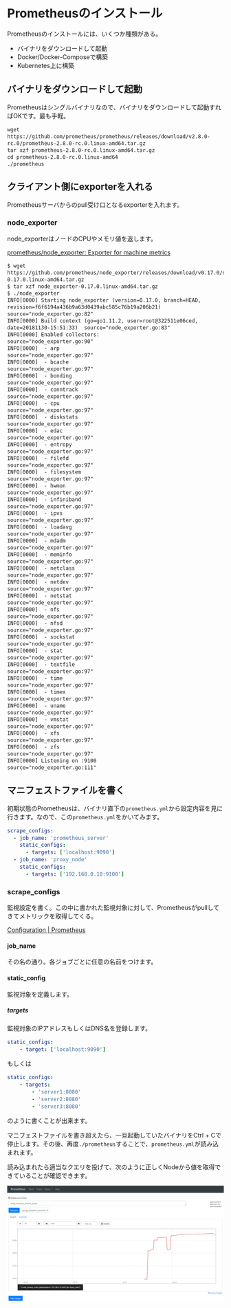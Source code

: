 # Prometheusのインストール

Prometheusのインストールには、いくつか種類がある。

- バイナリをダウンロードして起動
- Docker/Docker-Composeで構築
- Kubernetes上に構築

## バイナリをダウンロードして起動

Prometheusはシングルバイナリなので、バイナリをダウンロードして起動すればOKです。最も手軽。

```plan
wget https://github.com/prometheus/prometheus/releases/download/v2.8.0-rc.0/prometheus-2.8.0-rc.0.linux-amd64.tar.gz
tar xzf prometheus-2.8.0-rc.0.linux-amd64.tar.gz
cd prometheus-2.8.0-rc.0.linux-amd64
./prometheus
```

## クライアント側にexporterを入れる

Prometheusサーバからのpull受け口となるexporterを入れます。

### node_exporter

node_exporterはノードのCPUやメモリ値を返します。

[prometheus/node_exporter: Exporter for machine metrics](https://github.com/prometheus/node_exporter)

```paln
$ wget https://github.com/prometheus/node_exporter/releases/download/v0.17.0/node_exporter-0.17.0.linux-amd64.tar.gz
$ tar xzf node_exporter-0.17.0.linux-amd64.tar.gz
$ ./node_exporter
INFO[0000] Starting node_exporter (version=0.17.0, branch=HEAD, revision=f6f6194a436b9a63d0439abc585c76b19a206b21)  source="node_exporter.go:82"
INFO[0000] Build context (go=go1.11.2, user=root@322511e06ced, date=20181130-15:51:33)  source="node_exporter.go:83"
INFO[0000] Enabled collectors:                           source="node_exporter.go:90"
INFO[0000]  - arp                                        source="node_exporter.go:97"
INFO[0000]  - bcache                                     source="node_exporter.go:97"
INFO[0000]  - bonding                                    source="node_exporter.go:97"
INFO[0000]  - conntrack                                  source="node_exporter.go:97"
INFO[0000]  - cpu                                        source="node_exporter.go:97"
INFO[0000]  - diskstats                                  source="node_exporter.go:97"
INFO[0000]  - edac                                       source="node_exporter.go:97"
INFO[0000]  - entropy                                    source="node_exporter.go:97"
INFO[0000]  - filefd                                     source="node_exporter.go:97"
INFO[0000]  - filesystem                                 source="node_exporter.go:97"
INFO[0000]  - hwmon                                      source="node_exporter.go:97"
INFO[0000]  - infiniband                                 source="node_exporter.go:97"
INFO[0000]  - ipvs                                       source="node_exporter.go:97"
INFO[0000]  - loadavg                                    source="node_exporter.go:97"
INFO[0000]  - mdadm                                      source="node_exporter.go:97"
INFO[0000]  - meminfo                                    source="node_exporter.go:97"
INFO[0000]  - netclass                                   source="node_exporter.go:97"
INFO[0000]  - netdev                                     source="node_exporter.go:97"
INFO[0000]  - netstat                                    source="node_exporter.go:97"
INFO[0000]  - nfs                                        source="node_exporter.go:97"
INFO[0000]  - nfsd                                       source="node_exporter.go:97"
INFO[0000]  - sockstat                                   source="node_exporter.go:97"
INFO[0000]  - stat                                       source="node_exporter.go:97"
INFO[0000]  - textfile                                   source="node_exporter.go:97"
INFO[0000]  - time                                       source="node_exporter.go:97"
INFO[0000]  - timex                                      source="node_exporter.go:97"
INFO[0000]  - uname                                      source="node_exporter.go:97"
INFO[0000]  - vmstat                                     source="node_exporter.go:97"
INFO[0000]  - xfs                                        source="node_exporter.go:97"
INFO[0000]  - zfs                                        source="node_exporter.go:97"
INFO[0000] Listening on :9100                            source="node_exporter.go:111"
```

## マニフェストファイルを書く

初期状態のPrometheusは、バイナリ直下の`prometheus.yml`から設定内容を見に行きます。なので、この`prometheus.yml`をかいてみます。

```yaml:prometheus.yml
scrape_configs:                                                                                           │level=info ts=2019-03-11T06:36:12.178568084Z caller=main.go:719 msg="Loading configuration file" filename=
  - job_name: 'prometheus_server'                                                                         │prometheus.yml
    static_configs:                                                                                       │level=info ts=2019-03-11T06:36:12.178988045Z caller=main.go:746 msg="Completed loading of configuration fi
      - targets: ['localhost:9090']                                                                       │le" filename=prometheus.yml
  - job_name: 'proxy_node'                                                                                │level=info ts=2019-03-11T06:36:12.179008146Z caller=main.go:604 msg="Server is ready to receive web reques
    static_configs:                                                                                       │ts."
      - targets: ['192.168.0.10:9100']
```

### scrape_configs

監視設定を書く。この中に書かれた監視対象に対して、Prometheusがpullしてきてメトリックを取得してくる。

[Configuration | Prometheus](https://prometheus.io/docs/prometheus/latest/configuration/configuration/#scrape_config)

#### job_name

その名の通り。各ジョブごとに任意の名前をつけます。

#### static_config

監視対象を定義します。

##### targets

監視対象のIPアドレスもしくはDNS名を登録します。

```yaml
static_configs:
    - target: ['localhost:9090']
```

もしくは

```yaml
static_configs:
    - targets:
        - 'server1:8080'
        - 'server2:8080'
        - 'server3:8080'
```

のように書くことが出来ます。

マニフェストファイルを書き超えたら、一旦起動していたバイナリをCtrl + Cで停止します。その後、再度`./prometheus`することで、`prometheus.yml`が読み込まれます。

読み込まれたら適当なクエリを投げて、次のように正しくNodeから値を取得できていることが確認できます。

![img](img/prometheus-memory-monitoring.png)